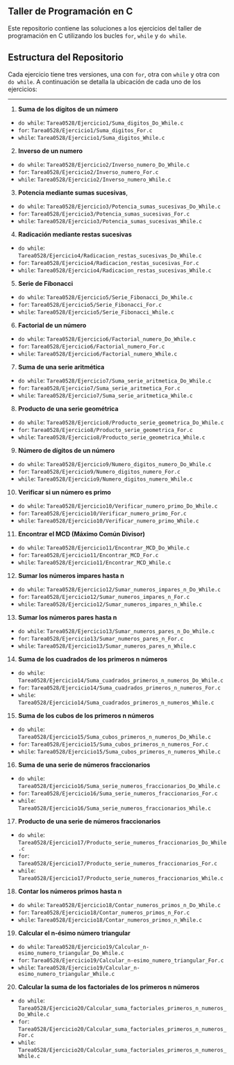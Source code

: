 ## Taller de Programación en C
Este repositorio contiene las soluciones a los ejercicios del taller de programación en C utilizando los bucles `for`, `while` y `do while`. 
## Estructura del Repositorio 
Cada ejercicio tiene tres versiones, una con `for`, otra con `while` y otra con 
`do while`. A continuación se detalla la ubicación de cada uno de los ejercicios: 

------------------------------------------------

1. **Suma de los dígitos de un número**
  - `do while`: `Tarea0528/Ejercicio1/Suma_digitos_Do_While.c`
  - `for`: `Tarea0528/Ejercicio1/Suma_digitos_For.c` 
  - `while`: `Tarea0528/Ejercicio1/Suma_digitos_While.c` 
2. **Inverso de un numero**
  - `do while`: `Tarea0528/Ejercicio2/Inverso_numero_Do_While.c`
  - `for`: `Tarea0528/Ejercicio2/Inverso_numero_For.c` 
  - `while`: `Tarea0528/Ejercicio2/Inverso_numero_While.c` 
3. **Potencia mediante sumas sucesivas**,
  - `do while`: `Tarea0528/Ejercicio3/Potencia_sumas_sucesivas_Do_While.c`
  - `for`: `Tarea0528/Ejercicio3/Potencia_sumas_sucesivas_For.c` 
  - `while`: `Tarea0528/Ejercicio3/Potencia_sumas_sucesivas_While.c` 
4. **Radicación mediante restas sucesivas**
  - `do while`: `Tarea0528/Ejercicio4/Radicacion_restas_sucesivas_Do_While.c`
  - `for`: `Tarea0528/Ejercicio4/Radicacion_restas_sucesivas_For.c` 
  - `while`: `Tarea0528/Ejercicio4/Radicacion_restas_sucesivas_While.c` 
5. **Serie de Fibonacci**
  - `do while`: `Tarea0528/Ejercicio5/Serie_Fibonacci_Do_While.c`
  - `for`: `Tarea0528/Ejercicio5/Serie_Fibonacci_For.c` 
  - `while`: `Tarea0528/Ejercicio5/Serie_Fibonacci_While.c` 
6. **Factorial de un número**
  - `do while`: `Tarea0528/Ejercicio6/Factorial_numero_Do_While.c`
  - `for`: `Tarea0528/Ejercicio6/Factorial_numero_For.c` 
  - `while`: `Tarea0528/Ejercicio6/Factorial_numero_While.c` 
7. **Suma de una serie aritmética**
  - `do while`: `Tarea0528/Ejercicio7/Suma_serie_aritmetica_Do_While.c`
  - `for`: `Tarea0528/Ejercicio7/Suma_serie_aritmetica_For.c` 
  - `while`: `Tarea0528/Ejercicio7/Suma_serie_aritmetica_While.c` 
8. **Producto de una serie geométrica**
  - `do while`: `Tarea0528/Ejercicio8/Producto_serie_geometrica_Do_While.c`
  - `for`: `Tarea0528/Ejercicio8/Producto_serie_geometrica_For.c` 
  - `while`: `Tarea0528/Ejercicio8/Producto_serie_geometrica_While.c` 
9. **Número de dígitos de un número**
  - `do while`: `Tarea0528/Ejercicio9/Numero_digitos_numero_Do_While.c`
  - `for`: `Tarea0528/Ejercicio9/Numero_digitos_numero_For.c` 
  - `while`: `Tarea0528/Ejercicio9/Numero_digitos_numero_While.c` 
10. **Verificar si un número es primo**
  - `do while`: `Tarea0528/Ejercicio10/Verificar_numero_primo_Do_While.c`
  - `for`: `Tarea0528/Ejercicio10/Verificar_numero_primo_For.c` 
  - `while`: `Tarea0528/Ejercicio10/Verificar_numero_primo_While.c` 
11. **Encontrar el MCD (Máximo Común Divisor)**
  - `do while`: `Tarea0528/Ejercicio11/Encontrar_MCD_Do_While.c`
  - `for`: `Tarea0528/Ejercicio11/Encontrar_MCD_For.c` 
  - `while`: `Tarea0528/Ejercicio11/Encontrar_MCD_While.c` 
12. **Sumar los números impares hasta n**
  - `do while`: `Tarea0528/Ejercicio12/Sumar_numeros_impares_n_Do_While.c`
  - `for`: `Tarea0528/Ejercicio12/Sumar_numeros_impares_n_For.c` 
  - `while`: `Tarea0528/Ejercicio12/Sumar_numeros_impares_n_While.c` 
13. **Sumar los números pares hasta n**
  - `do while`: `Tarea0528/Ejercicio13/Sumar_numeros_pares_n_Do_While.c`
  - `for`: `Tarea0528/Ejercicio13/Sumar_numeros_pares_n_For.c` 
  - `while`: `Tarea0528/Ejercicio13/Sumar_numeros_pares_n_While.c` 
14. **Suma de los cuadrados de los primeros n números**
  - `do while`: `Tarea0528/Ejercicio14/Suma_cuadrados_primeros_n_numeros_Do_While.c`
  - `for`: `Tarea0528/Ejercicio14/Suma_cuadrados_primeros_n_numeros_For.c` 
  - `while`: `Tarea0528/Ejercicio14/Suma_cuadrados_primeros_n_numeros_While.c` 
15. **Suma de los cubos de los primeros n números**
  - `do while`: `Tarea0528/Ejercicio15/Suma_cubos_primeros_n_numeros_Do_While.c`
  - `for`: `Tarea0528/Ejercicio15/Suma_cubos_primeros_n_numeros_For.c` 
  - `while`: `Tarea0528/Ejercicio15/Suma_cubos_primeros_n_numeros_While.c` 
16. **Suma de una serie de números fraccionarios**
  - `do while`: `Tarea0528/Ejercicio16/Suma_serie_numeros_fraccionarios_Do_While.c`
  - `for`: `Tarea0528/Ejercicio16/Suma_serie_numeros_fraccionarios_For.c` 
  - `while`: `Tarea0528/Ejercicio16/Suma_serie_numeros_fraccionarios_While.c` 
17. **Producto de una serie de números fraccionarios**
  - `do while`: `Tarea0528/Ejercicio17/Producto_serie_numeros_fraccionarios_Do_While.c`
  - `for`: `Tarea0528/Ejercicio17/Producto_serie_numeros_fraccionarios_For.c` 
  - `while`: `Tarea0528/Ejercicio17/Producto_serie_numeros_fraccionarios_While.c` 
18. **Contar los números primos hasta n**
  - `do while`: `Tarea0528/Ejercicio18/Contar_numeros_primos_n_Do_While.c`
  - `for`: `Tarea0528/Ejercicio18/Contar_numeros_primos_n_For.c` 
  - `while`: `Tarea0528/Ejercicio18/Contar_numeros_primos_n_While.c` 
19. **Calcular el n-ésimo número triangular**
  - `do while`: `Tarea0528/Ejercicio19/Calcular_n-esimo_numero_triangular_Do_While.c`
  - `for`: `Tarea0528/Ejercicio19/Calcular_n-esimo_numero_triangular_For.c` 
  - `while`: `Tarea0528/Ejercicio19/Calcular_n-esimo_numero_triangular_While.c` 
20. **Calcular la suma de los factoriales de los primeros n números**
  - `do while`: `Tarea0528/Ejercicio20/Calcular_suma_factoriales_primeros_n_numeros_Do_While.c`
  - `for`: `Tarea0528/Ejercicio20/Calcular_suma_factoriales_primeros_n_numeros_For.c` 
  - `while`: `Tarea0528/Ejercicio20/Calcular_suma_factoriales_primeros_n_numeros_While.c` 
